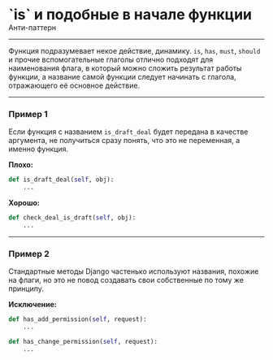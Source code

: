 
<div class="sticky-header">
  <div>
    <h1 style="margin: 0;">`is` и подобные в начале функции</h1>
    <p style="margin: 0;">Анти-паттерн</p>
  </div>
</div>

***

Функция подразумевает некое действие, динамику. `is`, `has`, `must`, `should` и прочие вспомогательные глаголы отлично подходят для наименования флага, в который можно сложить результат работы функции, а название самой функции следует начинать с глагола, отражающего её основное действие.

***

### Пример 1

Если функция с названием `is_draft_deal` будет передана в качестве аргумента, не получиться сразу понять, что это не переменная, а именно функция.

**Плохо:**
```python
def is_draft_deal(self, obj):
    ...
```
**Хорошо:**
```python
def check_deal_is_draft(self, obj):
    ...
```
***

### Пример 2

Стандартные методы Django частенько используют названия, похожие на флаги, но это не повод создавать свои собственные по тому же принципу.

**Исключение:**
```python
def has_add_permission(self, request):
    ...

def has_change_permission(self, request):
    ...
```

